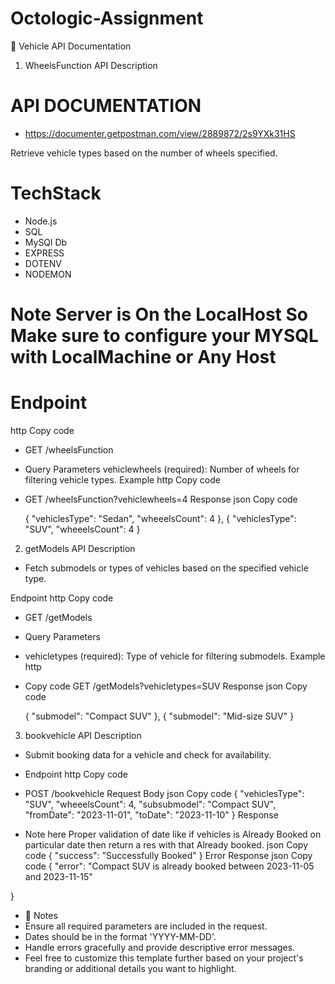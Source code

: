 # Octologic-Assignment

🚗 Vehicle API Documentation
1. WheelsFunction API
Description

# API DOCUMENTATION
- https://documenter.getpostman.com/view/2889872/2s9YXk31HS
  
Retrieve vehicle types based on the number of wheels specified.

 # TechStack
 - Node.js
 - SQL
 - MySQl Db
 - EXPRESS
 - DOTENV
 - NODEMON


 # Note Server is On the LocalHost So Make sure to configure your MYSQL with LocalMachine or Any Host
 
 # Endpoint
http
Copy code
- GET /wheelsFunction
- Query Parameters
  vehiclewheels (required): Number of wheels for filtering vehicle types.
Example
http
Copy code
- GET /wheelsFunction?vehiclewheels=4
Response
json
Copy code

  {
    "vehiclesType": "Sedan",
    "wheeelsCount": 4
  },
  {
    "vehiclesType": "SUV",
    "wheeelsCount": 4
  }



2. getModels API
Description
 - Fetch submodels or types of vehicles based on the specified vehicle type.

Endpoint
http
Copy code
 - GET /getModels
- Query Parameters
- vehicletypes (required): Type of vehicle for filtering submodels.
Example
http
- Copy code
GET /getModels?vehicletypes=SUV
Response
json
Copy code

  {
    "submodel": "Compact SUV"
  },
  {
    "submodel": "Mid-size SUV"
  }



3. bookvehicle API
Description
- Submit booking data for a vehicle and check for availability.

- Endpoint
http
Copy code
- POST /bookvehicle
Request Body
json
Copy code
{
  "vehiclesType": "SUV",
  "wheeelsCount": 4,
  "subsubmodel": "Compact SUV",
  "fromDate": "2023-11-01",
  "toDate": "2023-11-10"
}
Response
- Note here Proper validation of date like if vehicles is Already Booked on particular date then return a res with that Already booked.
json
Copy code
{
  "success": "Successfully Booked"
}
Error Response
json
Copy code
{
  "error": "Compact SUV is already booked between 2023-11-05 and 2023-11-15"

}
- 📝 Notes
- Ensure all required parameters are included in the request.
- Dates should be in the format 'YYYY-MM-DD'.
- Handle errors gracefully and provide descriptive error messages.
- Feel free to customize this template further based on your project's branding or additional details you want to highlight.

